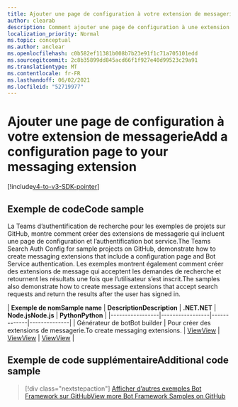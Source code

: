 ```yaml
---
title: Ajouter une page de configuration à votre extension de messagerie
author: clearab
description: Comment ajouter une page de configuration à une extension de messagerie
localization_priority: Normal
ms.topic: conceptual
ms.author: anclear
ms.openlocfilehash: c0b582ef11381b008b7b23e91f1c71a705101edd
ms.sourcegitcommit: 2c8b35899dd845acd66f1f927e40d99523c29a91
ms.translationtype: MT
ms.contentlocale: fr-FR
ms.lasthandoff: 06/02/2021
ms.locfileid: "52719977"
---
```

# <a name="add-a-configuration-page-to-your-messaging-extension"></a><span data-ttu-id="43de1-103">Ajouter une page de configuration à votre extension de messagerie</span><span class="sxs-lookup"><span data-stu-id="43de1-103">Add a configuration page to your messaging extension</span></span>

[!include[v4-to-v3-SDK-pointer](~/includes/v4-to-v3-pointer-me.md)]

## <a name="code-sample"></a><span data-ttu-id="43de1-104">Exemple de code</span><span class="sxs-lookup"><span data-stu-id="43de1-104">Code sample</span></span>

<span data-ttu-id="43de1-105">La Teams d’authentification de recherche pour les exemples de projets sur GitHub, montre comment créer des extensions de messagerie qui incluent une page de configuration et l’authentification bot service.</span><span class="sxs-lookup"><span data-stu-id="43de1-105">The Teams Search Auth Config for sample projects on GitHub, demonstrate how to create messaging extensions that include a configuration page and Bot Service authentication.</span></span> <span data-ttu-id="43de1-106">Les exemples montrent également comment créer des extensions de message qui acceptent les demandes de recherche et retournent les résultats une fois que l’utilisateur s’est inscrit.</span><span class="sxs-lookup"><span data-stu-id="43de1-106">The samples also demonstrate how to create message extensions that accept search requests and return the results after the user has signed in.</span></span>

| <span data-ttu-id="43de1-107">**Exemple de nom**</span><span class="sxs-lookup"><span data-stu-id="43de1-107">**Sample name**</span></span> | <span data-ttu-id="43de1-108">**Description**</span><span class="sxs-lookup"><span data-stu-id="43de1-108">**Description**</span></span> | <span data-ttu-id="43de1-109">**.NET**</span><span class="sxs-lookup"><span data-stu-id="43de1-109">**.NET**</span></span> | <span data-ttu-id="43de1-110">**Node.js**</span><span class="sxs-lookup"><span data-stu-id="43de1-110">**Node.js**</span></span> | <span data-ttu-id="43de1-111">**Python**</span><span class="sxs-lookup"><span data-stu-id="43de1-111">**Python**</span></span> |
|-----------------|-----------------|-------------|--------------|
| <span data-ttu-id="43de1-112">Générateur de bot</span><span class="sxs-lookup"><span data-stu-id="43de1-112">Bot builder</span></span> | <span data-ttu-id="43de1-113">Pour créer des extensions de messagerie.</span><span class="sxs-lookup"><span data-stu-id="43de1-113">To create messaging extensions.</span></span> | [<span data-ttu-id="43de1-114">View</span><span class="sxs-lookup"><span data-stu-id="43de1-114">View</span></span>](https://github.com/microsoft/BotBuilder-Samples/tree/master/samples/csharp_dotnetcore/52.teams-messaging-extensions-search-auth-config) | [<span data-ttu-id="43de1-115">View</span><span class="sxs-lookup"><span data-stu-id="43de1-115">View</span></span>](https://github.com/microsoft/BotBuilder-Samples/tree/master/samples/javascript_nodejs/52.teams-messaging-extensions-search-auth-config) | [<span data-ttu-id="43de1-116">View</span><span class="sxs-lookup"><span data-stu-id="43de1-116">View</span></span>]( https://github.com/microsoft/BotBuilder-Samples/tree/main/samples/python/50.teams-messaging-extension-search) |

## <a name="additional-code-sample"></a><span data-ttu-id="43de1-117">Exemple de code supplémentaire</span><span class="sxs-lookup"><span data-stu-id="43de1-117">Additional code sample</span></span>

> [!div class="nextstepaction"]
> [<span data-ttu-id="43de1-118">Afficher d’autres exemples Bot Framework sur GitHub</span><span class="sxs-lookup"><span data-stu-id="43de1-118">View more Bot Framework Samples on GitHub</span></span>](https://github.com/microsoft/BotBuilder-Samples)

